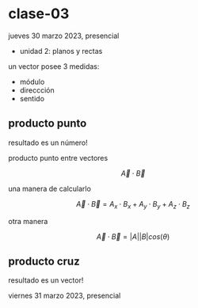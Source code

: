 # clase-03

jueves 30 marzo 2023, presencial

- unidad 2: planos y rectas

un vector posee 3 medidas:

- módulo
- direccción
- sentido

## producto punto

resultado es un número!

producto punto entre vectores

$$\vec{A} \cdot \vec{B}$$

una manera de calcularlo

$$\vec{A} \cdot \vec{B} = A_{x} \cdot B_{x} + A_{y} \cdot B_{y} + A_{z} \cdot B_{z}$$

otra manera

$$\vec{A} \cdot \vec{B} = \vert A \vert \vert B \vert cos(\theta)$$

## producto cruz

resultado es un vector!

viernes 31 marzo 2023, presencial
